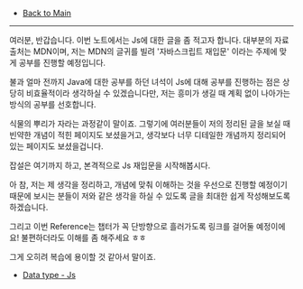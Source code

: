 - [Back to Main](../head.md)

---

여러분, 반갑습니다. 이번 노트에서는 Js에 대한 글을 좀 적고자 합니다. 대부분의 자료 출처는 MDN이며, 저는 MDN의 글귀를 빌려 '자바스크립트 재입문' 이라는 주제에 맞게 공부를 진행할 예정입니다.

불과 얼마 전까지 Java에 대한 공부를 하던 녀석이 Js에 대해 공부를 진행하는 점은 상당히 비효율적이라 생각하실 수 있겠습니다만, 저는 흥미가 생길 때 계획 없이 나아가는 방식의 공부를 선호합니다.

식물의 뿌리가 자라는 과정같이 말이죠. 그렇기에 여러분들이 저의 정리된 글을 보실 때 빈약한 개념이 적힌 페이지도 보셨을거고, 생각보다 너무 디테일한 개념까지 정리되어 있는 페이지도 보셨을겁니다.

잡설은 여기까지 하고, 본격적으로 Js 재입문을 시작해봅시다.

아 참, 저는 제 생각을 정리하고, 개념에 맞춰 이해하는 것을 우선으로 진행할 예정이기 때문에 보시는 분들이 저와 같은 생각을 하실 수 있도록 글을 최대한 쉽게 작성해보도록 하겠습니다.

그리고 이번 Reference는 챕터가 꼭 단방향으로 흘러가도록 링크를 걸어둘 예정이에요! 불편하더라도 이해를 좀 해주세요 ㅎㅎ

그게 오히려 복습에 용이할 것 같아서 말이죠.

- [Data type - Js](./js_note/js_head.md)

